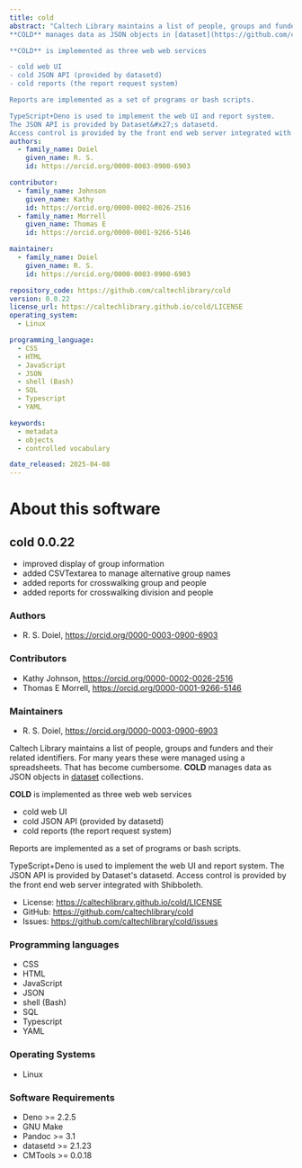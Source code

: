 ```yaml
---
title: cold
abstract: "Caltech Library maintains a list of people, groups and funders and their related identifiers. For many years these were managed using a spreadsheets. That has become cumbersome. 
**COLD** manages data as JSON objects in [dataset](https://github.com/caltechlibrary/dataset) collections. 

**COLD** is implemented as three web web services

- cold web UI
- cold JSON API (provided by datasetd)
- cold reports (the report request system)

Reports are implemented as a set of programs or bash scripts.

TypeScript+Deno is used to implement the web UI and report system.
The JSON API is provided by Dataset&#x27;s datasetd.
Access control is provided by the front end web server integrated with Shibboleth."
authors:
  - family_name: Doiel
    given_name: R. S.
    id: https://orcid.org/0000-0003-0900-6903

contributor:
  - family_name: Johnson
    given_name: Kathy
    id: https://orcid.org/0000-0002-0026-2516
  - family_name: Morrell
    given_name: Thomas E
    id: https://orcid.org/0000-0001-9266-5146

maintainer:
  - family_name: Doiel
    given_name: R. S.
    id: https://orcid.org/0000-0003-0900-6903

repository_code: https://github.com/caltechlibrary/cold
version: 0.0.22
license_url: https://caltechlibrary.github.io/cold/LICENSE
operating_system:
  - Linux

programming_language:
  - CSS
  - HTML
  - JavaScript
  - JSON
  - shell (Bash)
  - SQL
  - Typescript
  - YAML

keywords:
  - metadata
  - objects
  - controlled vocabulary

date_released: 2025-04-08
---
```


About this software
===================

## cold 0.0.22

- improved display of group information
- added CSVTextarea to manage alternative group names
- added reports for crosswalking group and people
- added reports for crosswalking division and people

### Authors

- R. S. Doiel, <https://orcid.org/0000-0003-0900-6903>


### Contributors

- Kathy Johnson, <https://orcid.org/0000-0002-0026-2516>
- Thomas E Morrell, <https://orcid.org/0000-0001-9266-5146>


### Maintainers

- R. S. Doiel, <https://orcid.org/0000-0003-0900-6903>


Caltech Library maintains a list of people, groups and funders and their related identifiers. For many years these were managed using a spreadsheets. That has become cumbersome. 
**COLD** manages data as JSON objects in [dataset](https://github.com/caltechlibrary/dataset) collections. 

**COLD** is implemented as three web web services

- cold web UI
- cold JSON API (provided by datasetd)
- cold reports (the report request system)

Reports are implemented as a set of programs or bash scripts.

TypeScript+Deno is used to implement the web UI and report system.
The JSON API is provided by Dataset&#x27;s datasetd.
Access control is provided by the front end web server integrated with Shibboleth.

- License: <https://caltechlibrary.github.io/cold/LICENSE>
- GitHub: <https://github.com/caltechlibrary/cold>
- Issues: <https://github.com/caltechlibrary/cold/issues>

### Programming languages

- CSS
- HTML
- JavaScript
- JSON
- shell (Bash)
- SQL
- Typescript
- YAML


### Operating Systems

- Linux


### Software Requirements

- Deno &gt;&#x3D; 2.2.5
- GNU Make
- Pandoc &gt;&#x3D; 3.1
- datasetd &gt;&#x3D; 2.1.23
- CMTools &gt;&#x3D; 0.0.18

